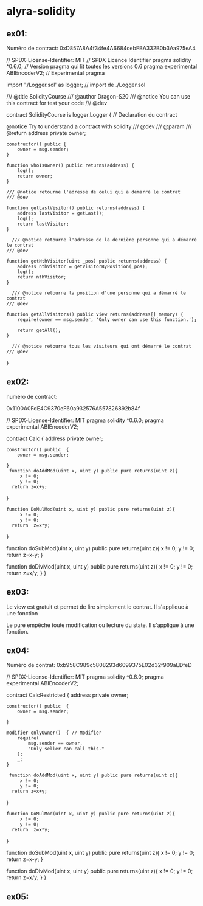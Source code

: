 # alyra-solidity

## ex01:

Numéro de contract: 0xD857A8A4f34fe4A6684cebFBA332B0b3Aa975eA4

// SPDX-License-Identifier: MIT // SPDX Licence Identifier
pragma solidity ^0.6.0; // Version pragma qui lit toutes les versions 0.6
pragma experimental ABIEncoderV2; // Experimental pragma

import './Logger.sol' as logger; // import de ./Logger.sol

/// @title SolidityCourse
/// @author Dragon-S20
/// @notice You can use this contract for test your code
/// @dev

contract SolidityCourse is logger.Logger { // Declaration du contract

@notice Try to understand a contract with solidity
/// @dev
/// @param
/// @return
address private owner;

    constructor() public {
        owner = msg.sender;
    }

    function whoIsOwner() public returns(address) {
        log();
        return owner;
    }

    /// @notice retourne l'adresse de celui qui a démarré le contrat
    /// @dev

    function getLastVisitor() public returns(address) {
        address lastVisitor = getLast();
        log();
        return lastVisitor;
    }

      /// @notice retourne l'adresse de la dernière personne qui a démarré le contrat
    /// @dev

    function getNthVisitor(uint _pos) public returns(address) {
        address nthVisitor = getVisitorByPosition(_pos);
        log();
        return nthVisitor;
    }

      /// @notice retourne la position d'une personne qui a démarré le contrat
    /// @dev

    function getAllVisitors() public view returns(address[] memory) {
        require(owner == msg.sender, 'Only owner can use this function.');

        return getAll();
    }

      /// @notice retourne tous les visiteurs qui ont démarré le contrat
    /// @dev

}

## ex02:

numéro de contract:

0x1100A0FdE4C9370eF60a932576A557826892b84f

// SPDX-License-Identifier: MIT
pragma solidity ^0.6.0;
pragma experimental ABIEncoderV2;

contract Calc {
address private owner;

    constructor() public  {
        owner = msg.sender;

    }
     function doAddMod(uint x, uint y) public pure returns(uint z){
         x != 0;
         y != 0;
      return z=x+y;

}

    function DoMulMod(uint x, uint y) public pure returns(uint z){
         x != 0;
         y != 0;
      return  z=x*y;

}

function doSubMod(uint x, uint y) public pure returns(uint z){
x != 0;
y != 0;
return z=x-y;
}

function doDivMod(uint x, uint y) public pure returns(uint z){
x != 0;
y != 0;
return z=x/y;
}
}

## ex03:

Le view est gratuit et permet de lire simplement le contrat. Il s'applique à une fonction

Le pure empêche toute modification ou lecture du state. Il s'applique à une fonction.

## ex04:

Numéro de contrat: 0xb958C989c5808293d6099375E02d32f909aEDfeD

// SPDX-License-Identifier: MIT
pragma solidity ^0.6.0;
pragma experimental ABIEncoderV2;

contract CalcRestricted {
address private owner;

    constructor() public  {
        owner = msg.sender;

    }

    modifier onlyOwner()  { // Modifier
        require(
            msg.sender == owner,
            "Only seller can call this."
        );
        _;
    }

     function doAddMod(uint x, uint y) public pure returns(uint z){
         x != 0;
         y != 0;
      return z=x+y;

}

    function DoMulMod(uint x, uint y) public pure returns(uint z){
         x != 0;
         y != 0;
      return  z=x*y;

}

function doSubMod(uint x, uint y) public pure returns(uint z){
x != 0;
y != 0;
return z=x-y;
}

function doDivMod(uint x, uint y) public pure returns(uint z){
x != 0;
y != 0;
return z=x/y;
}
}

## ex05:
